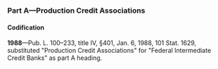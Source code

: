 ### Part A—Production Credit Associations ###

#### Codification ####

**1988**—Pub. L. 100–233, title IV, §401, Jan. 6, 1988, 101 Stat. 1629, substituted "Production Credit Associations" for "Federal Intermediate Credit Banks" as part A heading.